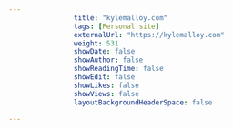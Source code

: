 ```yaml
---
                title: "kylemalloy.com"
                tags: [Personal site]
                externalUrl: "https://kylemalloy.com"
                weight: 531
                showDate: false
                showAuthor: false
                showReadingTime: false
                showEdit: false
                showLikes: false
                showViews: false
                layoutBackgroundHeaderSpace: false
                
---
```

